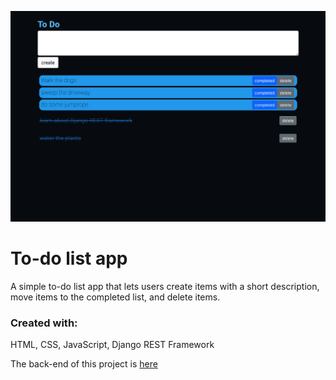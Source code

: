 ![A screenshot of the app](https://github.com/russfraze/react_toDo/blob/main/Screen%20Shot%202022-07-07%20at%203.12.17%20PM.png)

# To-do list app 
A simple to-do list app that lets users create items with a short description, move items to the completed list, and delete items.  

### Created with: 
HTML, CSS, JavaScript, Django REST Framework

The back-end of this project is [here](https://github.com/russfraze/backend_toDo)
